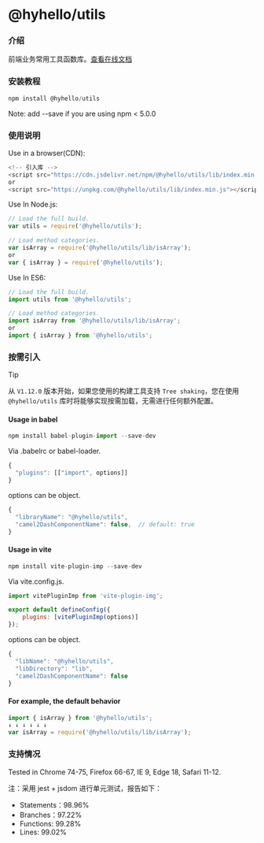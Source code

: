 # @hyhello/utils

### 介绍

前端业务常用工具函数库。[查看在线文档](https://hyhello.github.io/utils/#/)

### 安装教程

```javascript
npm install @hyhello/utils
```

Note: add --save if you are using npm < 5.0.0

### 使用说明

Use in a browser(CDN):

```javascript
<!-- 引入库 -->
<script src="https://cdn.jsdelivr.net/npm/@hyhello/utils/lib/index.min.js"></script>
or
<script src="https://unpkg.com/@hyhello/utils/lib/index.min.js"></script>
```

Use In Node.js:

```javascript
// Load the full build.
var utils = require('@hyhello/utils');

// Load method categories.
var isArray = require('@hyhello/utils/lib/isArray');
or
var { isArray } = require('@hyhello/utils');
```

Use In ES6:

```javascript
// Load the full build.
import utils from '@hyhello/utils';

// Load method categories.
import isArray from '@hyhello/utils/lib/isArray';
or
import { isArray } from '@hyhello/utils';
```

### 按需引入

> [!TIP]
> 从 `V1.12.0` 版本开始，如果您使用的构建工具支持 `Tree shaking`，您在使用 `@hyhello/utils` 库时将能够实现按需加载，无需进行任何额外配置。

#### Usage in babel

```javascript
npm install babel-plugin-import --save-dev
```

Via .babelrc or babel-loader.

```javascript
{
  "plugins": [["import", options]]
}
```

options can be object.

```javascript
{
  "libraryName": "@hyhello/utils",
  "camel2DashComponentName": false,  // default: true
}
```

#### Usage in vite

```javascript
npm install vite-plugin-imp --save-dev
```

Via vite.config.js.

```javascript
import vitePluginImp from 'vite-plugin-img';

export default defineConfig({
    plugins: [vitePluginImp(options)]
});
```

options can be object.

```javascript
{
  "libName": "@hyhello/utils",
  "libDirectory": "lib",
  "camel2DashComponentName": false
}
```

#### For example, the default behavior

```javascript
import { isArray } from '@hyhello/utils';
↓ ↓ ↓ ↓ ↓ ↓
var isArray = require('@hyhello/utils/lib/isArray');
```

### 支持情况

Tested in Chrome 74-75, Firefox 66-67, IE 9, Edge 18, Safari 11-12.

注：采用 jest + jsdom 进行单元测试，报告如下：

- Statements：98.96%
- Branches：97.22%
- Functions: 99.28%
- Lines: 99.02%
